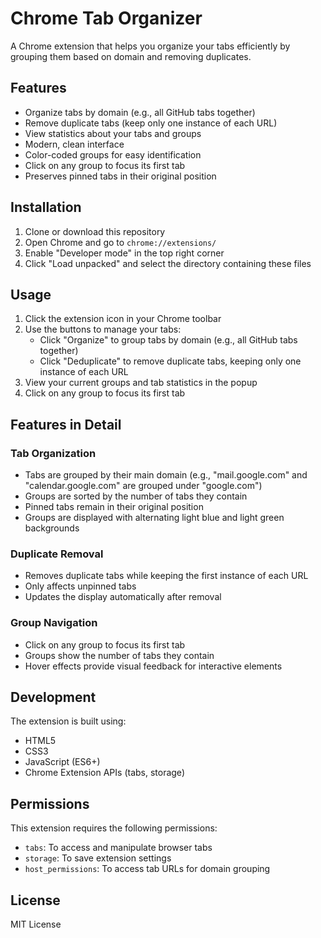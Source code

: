 # Chrome Tab Organizer

A Chrome extension that helps you organize your tabs efficiently by grouping them based on domain and removing duplicates.

## Features

- Organize tabs by domain (e.g., all GitHub tabs together)
- Remove duplicate tabs (keep only one instance of each URL)
- View statistics about your tabs and groups
- Modern, clean interface
- Color-coded groups for easy identification
- Click on any group to focus its first tab
- Preserves pinned tabs in their original position

## Installation

1. Clone or download this repository
2. Open Chrome and go to `chrome://extensions/`
3. Enable "Developer mode" in the top right corner
4. Click "Load unpacked" and select the directory containing these files

## Usage

1. Click the extension icon in your Chrome toolbar
2. Use the buttons to manage your tabs:
   - Click "Organize" to group tabs by domain (e.g., all GitHub tabs together)
   - Click "Deduplicate" to remove duplicate tabs, keeping only one instance of each URL
3. View your current groups and tab statistics in the popup
4. Click on any group to focus its first tab

## Features in Detail

### Tab Organization
- Tabs are grouped by their main domain (e.g., "mail.google.com" and "calendar.google.com" are grouped under "google.com")
- Groups are sorted by the number of tabs they contain
- Pinned tabs remain in their original position
- Groups are displayed with alternating light blue and light green backgrounds

### Duplicate Removal
- Removes duplicate tabs while keeping the first instance of each URL
- Only affects unpinned tabs
- Updates the display automatically after removal

### Group Navigation
- Click on any group to focus its first tab
- Groups show the number of tabs they contain
- Hover effects provide visual feedback for interactive elements

## Development

The extension is built using:
- HTML5
- CSS3
- JavaScript (ES6+)
- Chrome Extension APIs (tabs, storage)

## Permissions

This extension requires the following permissions:
- `tabs`: To access and manipulate browser tabs
- `storage`: To save extension settings
- `host_permissions`: To access tab URLs for domain grouping

## License

MIT License 